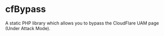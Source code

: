 # cfBypass
A static PHP library which allows you to bypass the CloudFlare UAM page (Under Attack Mode).

